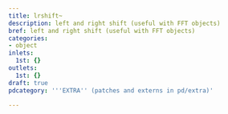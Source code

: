 ```yaml
---
title: lrshift~
description: left and right shift (useful with FFT objects)
bref: left and right shift (useful with FFT objects)
categories:
- object
inlets:
  1st: {}
outlets:
  1st: {}
draft: true
pdcategory: '''EXTRA'' (patches and externs in pd/extra)'

---
```


